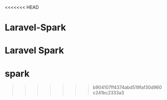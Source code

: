 <<<<<<< HEAD
# Laravel-Spark
Laravel Spark
=======
# spark
>>>>>>> b904107ff4374abd519faf30d960c241bc2333a3
